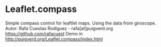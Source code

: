 Leaflet.compass
===============

Simple compass control for leaftlet maps. Using the data from giroscope.
Autor: Rafa Cuestas Rodíguez  -  rafa[at]puigverd.org
https://github.com/rafacuest
Demo in http://puigverd.org/Leaflet.compass/index.html
